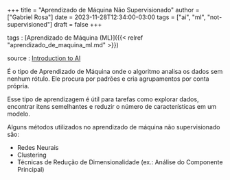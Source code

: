 +++
title = "Aprendizado de Máquina Não Supervisionado"
author = ["Gabriel Rosa"]
date = 2023-11-28T12:34:00-03:00
tags = ["ai", "ml", "not-supervisioned"]
draft = false
+++

tags
: [Aprendizado de Máquina (ML)]({{< relref "aprendizado_de_maquina_ml.md" >}})

source
: [Introduction to AI](https://learnweb3.io/degrees/ai-developer-degree/freshman-ai/introduction-to-ai/)

É o tipo de Aprendizado de Máquina onde o algoritmo analisa os dados sem nenhum rótulo. Ele procura por padrões e cria agrupamentos por conta própria.

Esse tipo de aprendizagem é útil para tarefas como explorar dados, encontrar itens semelhantes e reduzir o número de características em um modelo.

Alguns métodos utilizados no aprendizado de máquina não supervisionado são:

-   Redes Neurais
-   Clustering
-   Técnicas de Redução de Dimensionalidade (ex.: Análise do Componente Principal)
